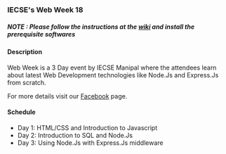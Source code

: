 ### IECSE's Web Week 18

##### NOTE : Please follow the instructions at the [wiki](https://github.com/EkamWalia/Web-Week-17/wiki) and install the prerequisite softwares

#### Description
Web Week is a 3 Day event by IECSE Manipal where the attendees learn about latest Web Development technologies like Node.Js and Express.Js from scratch.

For more details visit our [Facebook](https://www.facebook.com/iecsemanipal/) page.


#### Schedule
- Day 1: HTML/CSS and Introduction to Javascript
- Day 2: Introduction to SQL and Node.Js
- Day 3: Using Node.Js with Express.Js middleware
